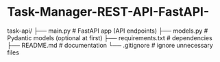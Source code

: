 # Task-Manager-REST-API-FastAPI-
task-api/
├── main.py            # FastAPI app (API endpoints)
├── models.py          # Pydantic models (optional at first)
├── requirements.txt   # dependencies
├── README.md          # documentation
└── .gitignore         # ignore unnecessary files

